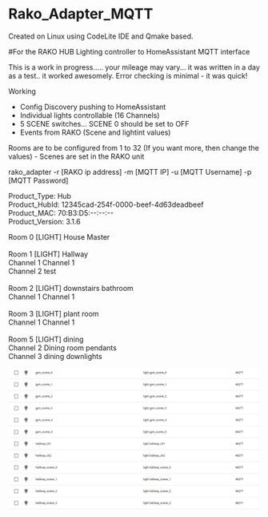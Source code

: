 # Rako_Adapter_MQTT

Created on Linux using CodeLite IDE and Qmake based.

#For the RAKO HUB Lighting controller to HomeAssistant MQTT interface<br>

This is a work in progress..... your mileage may vary... it was written in a day as a test.. it worked awesomely.
Error checking is minimal - it was quick! 

 
Working <br>
  * Config Discovery pushing to HomeAssistant<br>
  * Individual lights controllable (16 Channels)<br> 
  * 5 SCENE switches... SCENE 0 should be set to OFF<br>
  * Events from RAKO (Scene and lightint values) <br>
  
  
Rooms are to be configured from 1 to 32 (If you want more, then change the values) - Scenes are set in the RAKO unit

rako_adapter -r [RAKO ip address] -m [MQTT IP] -u [MQTT Username] -p [MQTT Password]


Product_Type:           Hub<br>
Product_HubId:          12345cad-254f-0000-beef-4d63deadbeef<br>
Product_MAC:            70:B3:D5:--:--:--<br>
Product_Version:        3.1.6<br>

Room 0 [LIGHT] House Master<br>
<br>
Room 1 [LIGHT] Hallway<br>
	Channel 1	Channel 1<br>
	Channel 2	test<br>
<br>
Room 2 [LIGHT] downstairs bathroom<br>
	Channel 1	Channel 1<br>
<br>
Room 3 [LIGHT] plant room<br>
	Channel 1	Channel 1<br>
<br>
Room 5 [LIGHT] dining<br>
	Channel 2	Dining room pendants<br>
	Channel 3	dining downlights<br>
	
![HomeAssistant](RAko.png)

